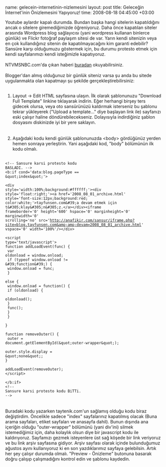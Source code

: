 name: gelecein-internetinin-nizlemesini
layout: post
title: Geleceğin İnternet'inin Önizlemesini Yapıyoruz!
time: 2008-08-18 04:45:00 +03:00

Youtube aylardır kapalı durumda. Bundan başka hangi sitelerin kapatıldığını ancak o sitelere giremediğimizde öğreniyoruz. Daha önce kapatılan siteler arasında Wordpress blog sağlayıcısı (yani wordpress kullanan binlerce günlük) ve Flickr fotoğraf paylaşım sitesi de var. Yarın kendi sitenizin veya en çok kullandığınız sitenin de kapatılmayacağını kim garanti edebilir? Sansüre karşı olduğumuzu göstermek için, bu durumu protesto etmek için kendi sayfalarımızı kendi isteğimizle kapatıyoruz.<br /><br />NTVMSNBC.com'da çıkan haberi <a href="http://ntvmsnbc.com/news/456410.asp">buradan</a> okuyabilirsiniz.<br /><br />Blogger'dan almış olduğunuz bir günlük siteniz varsa şu anda bu sitede uygulanmakta olan kapatmayı şu şekilde gerçekleştirebilirsiniz:<br /><br /><ol><li>Layout -> Edit HTML sayfasına ulaşın. İlk olarak şablonunuzu "Download Full Template" linkine tıklayarak indirin. Eğer herhangi birşey ters gidecek olursa, veya oto sansürünüzü kaldırmak isterseniz bu şablonu tekrar yükleyerek ("Upload a template..." diye başlayan link ile) sayfanızı eski çalışır haline döndürebilecekseniz. Dolayısıyla indirdiğiniz şablon dosyasını diskinizde iyi bir yere saklayın.</li><br /><br /><li>Aşağıdaki kodu kendi günlük şablonunuzda &lt;body&gt; gördüğünüz yerden hemen sonraya yerleştirin. Yani aşağıdaki kod, "body" bölümünün ilk kodu olmalı.</li></ol><br /><code>&lt;!-- Sansure karsi protesto kodu BASLADI. --&gt;<br />&lt;b:if cond='data:blog.pageType == &amp;quot;index&amp;quot;'&gt;<br /><br />&lt;div style='width:100%;background:#ffffff;'&gt;&lt;div style='float:right;'&gt;&lt;a href='2008_08_01_archive.html' style='font-size:12px;background:red; color:white;'&gt;tayfunsen.com&amp;#39;a devam etmek için t&amp;#305;klay&amp;#305;n&amp;#305;z.&lt;/a&gt;&lt;/div&gt;&lt;iframe frameborder='0' height='600' hspace='0' marginheight='0' marginwidth='0' scrolling='no' src='http://anafikir.com/sansur/iframe.php?site=blog.tayfunsen.com&amp;amp;devam=2008_08_01_archive.html' vspace='0' width='100%'/&gt;&lt;/div&gt;<br /><br />&lt;script type='text/javascript'&gt;<br />function addLoadEvent(func) {<br />      var oldonload = window.onload;<br />      if (typeof window.onload != &amp;#39;function&amp;#39;) {<br />        window.onload = func;<br />      }<br />      else {<br />        window.onload = function() {<br />          if (oldonload) {<br />           oldonload();<br />         }<br />         func();<br />       }<br />     }<br />   }<br /><br />function removeOuter() {<br /> outer = document.getElementById(&amp;quot;outer-wrapper&amp;quot;);<br /> outer.style.display = &amp;quot;none&amp;quot;;<br />}<br /><br />addLoadEvent(removeOuter);<br />&lt;/script&gt;<br /><br />&lt;/b:if&gt;<br />&lt;!-- Sansure karsi protesto kodu BiTTi. --&gt;<br /></code><br /><br />Buradaki kodu yazarken taytenik.com'un sağlamış olduğu kodu biraz değiştirdim. Öncelikle sadece "index" sayfalarınız kapatılmış olacak (Buna arama sayfaları, etiket sayfaları ve anasayfa dahil). Bunun dışında ana içeriğin olduğu "outer-wrapper" bölümünü (yani div'ini) silmek istemediğimiz için, daha kolaylık olsun diye bir javascript kodu ile kaldırıyoruz. Sayfamızı gezmek isteyenlere üst sağ köşede bir link veriyoruz ve bu link arşiv sayfasına gidiyor. Arşiv sayfası olarak içinde bulunduğumuz ağustos ayını kullanıyoruz ki en son yazdıklarımız sayfaya gelebilsin. Artık her şey çalışır durumda olmalı. "Preview - Önizleme" butonuna basarak doğru çalışıp çalışmadığını kontrol edin ve şablonu kaydedin.

